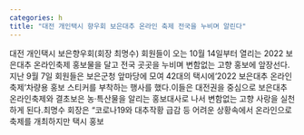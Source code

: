 ```yaml
---
categories: h
title: "대전 개인택시 향우회 보은대추 온라인 축제 전국을 누비며 알린다"
---
```

대전 개인택시 보은향우회(회장 최명수) 회원들이 오는 10월 14일부터 열리는 2022 보은대추 온라인축제 홍보물을 달고 전국 곳곳을 누비며 변함없는 고향 홍보에 앞장선다.지난 9월 7일 회원들은 보은군청 앞마당에 모여 42대의 택시에‘2022 보은대추 온라인축제’차량용 홍보 스티커를 부착하는 행사를 했다.이들은 대전권을 중심으로 보은대추 온라인축제와 결초보은 농·특산물을 알리는 홍보대사로 나서 변함없는 고향 사랑을 실천하게 된다.최명수 회장은 “코로나19와 대추작황 급감 등 어려운 상황속에서 온라인으로 축제를 개최하지만 택시 홍보